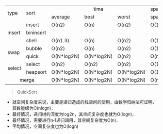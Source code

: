 

<table>
    <tr><td rowspan = "2">type</td><td  rowspan = "2">sort</td><td colspan="3" align="center">time</td><td>space</td><td rowspan = "2">stable</td></tr>
    <tr><td>average</td><td>best</td><td>worst</td><td>space</td></tr>
    <tr><td rowspan = "3">insert</td><td>insert</td><td>O(n2)</td><td>O(n)</td><td>O(n2)</td><td>O(1)</td><td>Y</td></tr>
    <tr><td>bininsert</td><td></td><td></td><td></td><td></td><td></td></tr>
    <tr><td>shell</td><td>O(n1.3)</td><td>O(n)</td><td>O(n2)</td><td>O(1)</td><td>N</td></tr>
    <tr><td rowspan = "2">swap</td><td>bubble</td><td>O(n2)</td><td>O(n)</td><td>O(n2)</td><td>O(1)</td><td>Y</td></tr>
    <tr><td>quick</td><td>O(N*log2N)</td><td>O(N*log2N)</td><td>O(n2)</td><td>O(nlog2n)</td><td>N</td></tr>
    <tr><td rowspan = "2">select</td><td>select</td><td>O(n2)</td><td>O(n2)</td><td>O(n2)</td><td>O(1)</td><td>N</td></tr>
    <tr><td>heapsort</td><td>O(N*log2N)</td><td>O(N*log2N)</td><td>O(N*log2N)</td><td>O(1)</td><td>N</td></tr>
    <tr><td colspan = "2" align = "center">merge</td><td>O(N*log2N)</td><td>O(N*log2N)</td><td>O(N*log2N)</td><td>O(n)</td><td>Y</td></tr>
</table>



> QuickSort
- 就空间复杂度来说，主要是递归造成的栈空间的使用，由数学归纳法可证明，其数量级为O(nlogn)，
- 最好情况，递归树的深度为log2n，其空间复杂度也就为O(logn)，
- 最坏情况，需要进行n‐1递归调用，其空间复杂度为O(n)，
- 平均情况，空间复杂度也为O(logn)